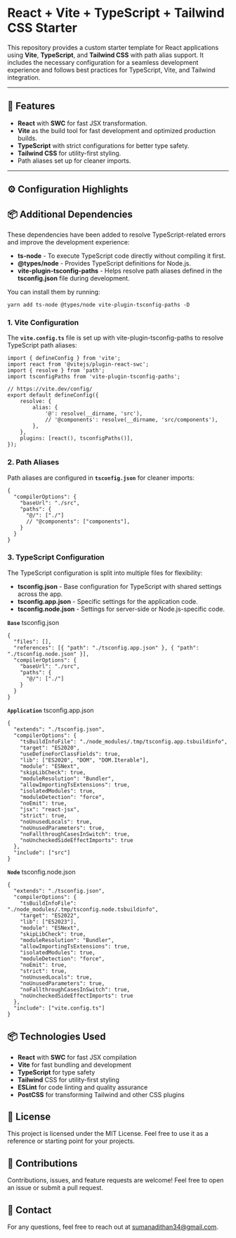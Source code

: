 # React + Vite + TypeScript + Tailwind CSS Starter

This repository provides a custom starter template for React applications using **Vite**, **TypeScript**, and **Tailwind CSS** with path alias support. It includes the necessary configuration for a seamless development experience and follows best practices for TypeScript, Vite, and Tailwind integration.

---

## 🚀 Features

-   **React** with **SWC** for fast JSX transformation.
-   **Vite** as the build tool for fast development and optimized production builds.
-   **TypeScript** with strict configurations for better type safety.
-   **Tailwind CSS** for utility-first styling.
-   Path aliases set up for cleaner imports.

---

## ⚙️ Configuration Highlights

## 📦 Additional Dependencies

These dependencies have been added to resolve TypeScript-related errors and improve the development experience:

-   **ts-node** - To execute TypeScript code directly without compiling it first.
-   **@types/node** - Provides TypeScript definitions for Node.js.
-   **vite-plugin-tsconfig-paths** - Helps resolve path aliases defined in the **tsconfig.json** file during development.

You can install them by running:

```
yarn add ts-node @types/node vite-plugin-tsconfig-paths -D

```

### 1. Vite Configuration

The **`vite.config.ts`** file is set up with vite-plugin-tsconfig-paths to resolve TypeScript path aliases:

```
import { defineConfig } from 'vite';
import react from '@vitejs/plugin-react-swc';
import { resolve } from 'path';
import tsconfigPaths from 'vite-plugin-tsconfig-paths';

// https://vite.dev/config/
export default defineConfig({
    resolve: {
        alias: {
            '@': resolve(__dirname, 'src'),
            // '@components': resolve(__dirname, 'src/components'),
        },
    },
    plugins: [react(), tsconfigPaths()],
});
```

### 2. Path Aliases

Path aliases are configured in **`tsconfig.json`** for cleaner imports:

```
{
  "compilerOptions": {
    "baseUrl": "./src",
    "paths": {
      "@/": ["./"]
      // "@components": ["components"],
    }
  }
}

```

### 3. TypeScript Configuration

The TypeScript configuration is split into multiple files for flexibility:

-   **tsconfig.json** - Base configuration for TypeScript with shared settings across the app.
-   **tsconfig.app.json** - Specific settings for the application code.
-   **tsconfig.node.json** - Settings for server-side or Node.js-specific code.

**`Base`** tsconfig.json

```
{
  "files": [],
  "references": [{ "path": "./tsconfig.app.json" }, { "path": "./tsconfig.node.json" }],
  "compilerOptions": {
    "baseUrl": "./src",
    "paths": {
      "@/": ["./"]
    }
  }
}

```

**`Application`** tsconfig.app.json

```
{
  "extends": "./tsconfig.json",
  "compilerOptions": {
    "tsBuildInfoFile": "./node_modules/.tmp/tsconfig.app.tsbuildinfo",
    "target": "ES2020",
    "useDefineForClassFields": true,
    "lib": ["ES2020", "DOM", "DOM.Iterable"],
    "module": "ESNext",
    "skipLibCheck": true,
    "moduleResolution": "Bundler",
    "allowImportingTsExtensions": true,
    "isolatedModules": true,
    "moduleDetection": "force",
    "noEmit": true,
    "jsx": "react-jsx",
    "strict": true,
    "noUnusedLocals": true,
    "noUnusedParameters": true,
    "noFallthroughCasesInSwitch": true,
    "noUncheckedSideEffectImports": true
  },
  "include": ["src"]
}

```

**`Node`** tsconfig.node.json

```
{
  "extends": "./tsconfig.json",
  "compilerOptions": {
    "tsBuildInfoFile": "./node_modules/.tmp/tsconfig.node.tsbuildinfo",
    "target": "ES2022",
    "lib": ["ES2023"],
    "module": "ESNext",
    "skipLibCheck": true,
    "moduleResolution": "Bundler",
    "allowImportingTsExtensions": true,
    "isolatedModules": true,
    "moduleDetection": "force",
    "noEmit": true,
    "strict": true,
    "noUnusedLocals": true,
    "noUnusedParameters": true,
    "noFallthroughCasesInSwitch": true,
    "noUncheckedSideEffectImports": true
  },
  "include": ["vite.config.ts"]
}

```

## 📦 Technologies Used

-   **React** with **SWC** for fast JSX compilation
-   **Vite** for fast bundling and development
-   **TypeScript** for type safety
-   **Tailwind** CSS for utility-first styling
-   **ESLint** for code linting and quality assurance
-   **PostCSS** for transforming Tailwind and other CSS plugins

## 📝 License

This project is licensed under the MIT License. Feel free to use it as a reference or starting point for your projects.

## 🙌 Contributions

Contributions, issues, and feature requests are welcome! Feel free to open an issue or submit a pull request.

## 📧 Contact

For any questions, feel free to reach out at sumanadithan34@gmail.com.
